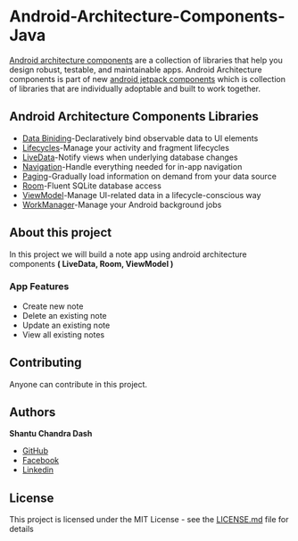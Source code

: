 # Android-Architecture-Components-Java

[Android architecture components](https://developer.android.com/topic/libraries/architecture/) are a collection of libraries that help you design robust, testable, and maintainable apps. 
Android Architecture components is part of new [android jetpack components](https://developer.android.com/jetpack/) which is collection of libraries that are individually adoptable and built to work together.

## Android Architecture Components Libraries

* [Data Biniding](https://developer.android.com/topic/libraries/data-binding/)-Declaratively bind observable data to UI elements
* [Lifecycles](https://developer.android.com/topic/libraries/architecture/lifecycle)-Manage your activity and fragment lifecycles
* [LiveData](https://developer.android.com/topic/libraries/architecture/livedata)-Notify views when underlying database changes
* [Navigation](https://developer.android.com/topic/libraries/architecture/navigation/)-Handle everything needed for in-app navigation
* [Paging](https://developer.android.com/topic/libraries/architecture/paging/)-Gradually load information on demand from your data source
* [Room](https://developer.android.com/topic/libraries/architecture/room)-Fluent SQLite database access
* [ViewModel](https://developer.android.com/topic/libraries/architecture/viewmodel)-Manage UI-related data in a lifecycle-conscious way
* [WorkManager](https://developer.android.com/topic/libraries/architecture/workmanager/)-Manage your Android background jobs

## About this project

In this project we will build a note app using android architecture components <B>( LiveData, Room, ViewModel )</B>

### App Features
* Create new note
* Delete an existing note
* Update an existing note
* View all existing notes

## Contributing

Anyone can contribute in this project.

## Authors

**Shantu Chandra Dash** 
* [GitHub](https://github.com/shantudas)
* [Facebook](https://www.facebook.com/shantudashbd)
* [Linkedin](https://www.linkedin.com/in/shantudashbd/)


## License

This project is licensed under the MIT License - see the [LICENSE.md](https://github.com/shantudas/Android-Architecture-Components-Java/blob/master/LICENSE) file for details
